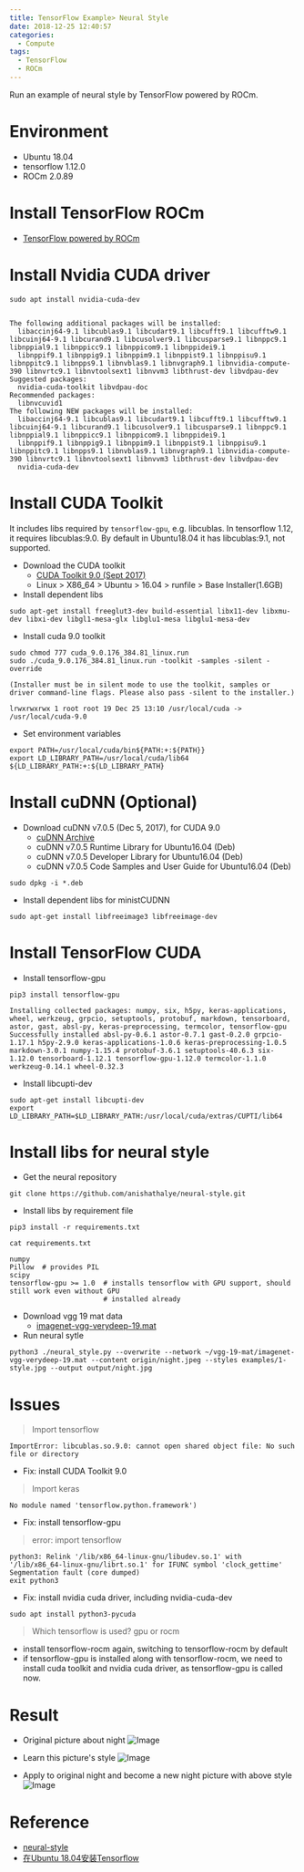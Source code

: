```yaml
---
title: TensorFlow Example> Neural Style
date: 2018-12-25 12:40:57
categories:
  - Compute
tags:
  - TensorFlow
  - ROCm
---
```


Run an example of neural style by TensorFlow powered by ROCm.

<!--more-->
# Environment
* Ubuntu 18.04
* tensorflow 1.12.0
* ROCm 2.0.89

# Install TensorFlow ROCm

* [TensorFlow powered by ROCm](https://zjunweihit.github.io/2018/12/25/compute-env-tensorflow/)

# Install Nvidia CUDA driver
```
sudo apt install nvidia-cuda-dev


The following additional packages will be installed:
  libaccinj64-9.1 libcublas9.1 libcudart9.1 libcufft9.1 libcufftw9.1 libcuinj64-9.1 libcurand9.1 libcusolver9.1 libcusparse9.1 libnppc9.1 libnppial9.1 libnppicc9.1 libnppicom9.1 libnppidei9.1
  libnppif9.1 libnppig9.1 libnppim9.1 libnppist9.1 libnppisu9.1 libnppitc9.1 libnpps9.1 libnvblas9.1 libnvgraph9.1 libnvidia-compute-390 libnvrtc9.1 libnvtoolsext1 libnvvm3 libthrust-dev libvdpau-dev
Suggested packages:
  nvidia-cuda-toolkit libvdpau-doc
Recommended packages:
  libnvcuvid1
The following NEW packages will be installed:
  libaccinj64-9.1 libcublas9.1 libcudart9.1 libcufft9.1 libcufftw9.1 libcuinj64-9.1 libcurand9.1 libcusolver9.1 libcusparse9.1 libnppc9.1 libnppial9.1 libnppicc9.1 libnppicom9.1 libnppidei9.1
  libnppif9.1 libnppig9.1 libnppim9.1 libnppist9.1 libnppisu9.1 libnppitc9.1 libnpps9.1 libnvblas9.1 libnvgraph9.1 libnvidia-compute-390 libnvrtc9.1 libnvtoolsext1 libnvvm3 libthrust-dev libvdpau-dev
  nvidia-cuda-dev
```

# Install CUDA Toolkit
It includes libs required by `tensorflow-gpu`, e.g. libcublas. 
In tensorflow 1.12, it requires libcublas:9.0. By default in Ubuntu18.04 it has libcublas:9.1, not supported.

* Download the CUDA toolkit
  - [CUDA Toolkit 9.0 (Sept 2017)](https://developer.nvidia.com/cuda-toolkit-archive)
  - Linux > X86\_64 > Ubuntu > 16.04 > runfile > Base Installer(1.6GB)
* Install dependent libs
```
sudo apt-get install freeglut3-dev build-essential libx11-dev libxmu-dev libxi-dev libgl1-mesa-glx libglu1-mesa libglu1-mesa-dev
```
* Install cuda 9.0 toolkit
```
sudo chmod 777 cuda_9.0.176_384.81_linux.run
sudo ./cuda_9.0.176_384.81_linux.run -toolkit -samples -silent -override

(Installer must be in silent mode to use the toolkit, samples or driver command-line flags. Please also pass -silent to the installer.)

lrwxrwxrwx 1 root root 19 Dec 25 13:10 /usr/local/cuda -> /usr/local/cuda-9.0
```
* Set environment variables
```
export PATH=/usr/local/cuda/bin${PATH:+:${PATH}}
export LD_LIBRARY_PATH=/usr/local/cuda/lib64 ${LD_LIBRARY_PATH:+:${LD_LIBRARY_PATH}
```

# Install cuDNN (Optional)
* Download cuDNN v7.0.5 (Dec 5, 2017), for CUDA 9.0
  - [cuDNN Archive](https://developer.nvidia.com/rdp/cudnn-archive)
  - cuDNN v7.0.5 Runtime Library for Ubuntu16.04 (Deb)
  - cuDNN v7.0.5 Developer Library for Ubuntu16.04 (Deb)
  - cuDNN v7.0.5 Code Samples and User Guide for Ubuntu16.04 (Deb)
```
sudo dpkg -i *.deb
```
* Install dependent libs for ministCUDNN
```
sudo apt-get install libfreeimage3 libfreeimage-dev
```

# Install TensorFlow CUDA
* Install tensorflow-gpu
```
pip3 install tensorflow-gpu

Installing collected packages: numpy, six, h5py, keras-applications, wheel, werkzeug, grpcio, setuptools, protobuf, markdown, tensorboard, astor, gast, absl-py, keras-preprocessing, termcolor, tensorflow-gpu
Successfully installed absl-py-0.6.1 astor-0.7.1 gast-0.2.0 grpcio-1.17.1 h5py-2.9.0 keras-applications-1.0.6 keras-preprocessing-1.0.5 markdown-3.0.1 numpy-1.15.4 protobuf-3.6.1 setuptools-40.6.3 six-1.12.0 tensorboard-1.12.1 tensorflow-gpu-1.12.0 termcolor-1.1.0 werkzeug-0.14.1 wheel-0.32.3
```
* Install libcupti-dev
```
sudo apt-get install libcupti-dev
export LD_LIBRARY_PATH=$LD_LIBRARY_PATH:/usr/local/cuda/extras/CUPTI/lib64
```

# Install libs for neural style
* Get the neural repository
```
git clone https://github.com/anishathalye/neural-style.git
```
* Install libs by requirement file
```
pip3 install -r requirements.txt

cat requirements.txt

numpy
Pillow  # provides PIL
scipy
tensorflow-gpu >= 1.0  # installs tensorflow with GPU support, should still work even without GPU
                       # installed already
```
* Download vgg 19 mat data
  - [imagenet-vgg-verydeep-19.mat](http://www.vlfeat.org/matconvnet/models/imagenet-vgg-verydeep-19.mat)
* Run neural sytle
```
python3 ./neural_style.py --overwrite --network ~/vgg-19-mat/imagenet-vgg-verydeep-19.mat --content origin/night.jpeg --styles examples/1-style.jpg --output output/night.jpg
```

# Issues
> Import tensorflow
```
ImportError: libcublas.so.9.0: cannot open shared object file: No such file or directory
```
* Fix: install CUDA Toolkit 9.0

> Import keras
```
No module named 'tensorflow.python.framework')
```
* Fix: install tensorflow-gpu

> error: import tensorflow
```
python3: Relink '/lib/x86_64-linux-gnu/libudev.so.1' with '/lib/x86_64-linux-gnu/librt.so.1' for IFUNC symbol 'clock_gettime'
Segmentation fault (core dumped)
exit python3
```
* Fix: install nvidia cuda driver, including nvidia-cuda-dev
```
sudo apt install python3-pycuda
```

> Which tensorflow is used? gpu or rocm

* install tensorflow-rocm again, switching to tensorflow-rocm by default
* if tensorflow-gpu is installed along with tensorflow-rocm, we need to install cuda toolkit and nvidia cuda driver, as tensorflow-gpu is called now.

# Result
* Original picture about night
![Image](/image/compute-rocm-neural-style/night-org.jpg)

* Learn this picture's style
![Image](/image/compute-rocm-neural-style/1-style.jpg)

* Apply to original night and become a new night picture with above style
![Image](/image/compute-rocm-neural-style/night-output.jpg)


# Reference
* [neural-style](https://github.com/anishathalye/neural-style)
* [在Ubuntu 18.04安装Tensorflow](https://blog.csdn.net/B9Q8e64lO6mm/article/details/81117285)
